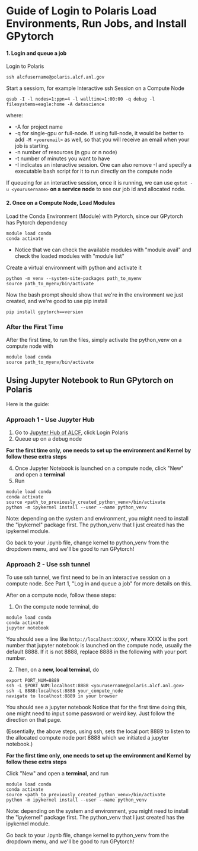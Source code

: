 # Guide of Login to Polaris Load Environments, Run Jobs, and Install GPytorch

#### 1. Login and queue a job
Login to Polaris
```
ssh alcfusername@polaris.alcf.anl.gov
```


Start a sessiom, for example Interactive ssh Session on a Compute Node
```
qsub -I -l nodes=1:ppn=4 -l walltime=1:00:00 -q debug -l filesystems=eagle:home -A datascience
```
  where:
* -A for project name
* -q for single-gpu or full-node. If using full-node, it would be better to add `-M <youremail>` as well, so that you will receive an email when your job is starting.
* -n number of resources (n gpu or n node)
* -t number of minutes you want to have
* -I indicates an interactive session. One can also remove -I and specify a executable bash script for it to run directly on the compute node

If queueing for an interactive session, once it is running, we can use `qstat -u <yourusername>` **on a service node**  to see our job id and allocated node. 


#### 2. Once on a Compute Node, Load Modules

Load the Conda Environment (Module) with Pytorch, since our GPytorch has Pytorch dependency
```
module load conda
conda activate
```
* Notice that we can check the available modules with "module avail" and check the loaded modules with "module list"

Create a virtual environment with python and activate it 
```
python -m venv --system-site-packages path_to_myenv
source path_to_myenv/bin/activate
```
Now the bash prompt should show that we're in the environment we just created, and we're good to use pip install
```
pip install gpytorch==version
```

### After the First Time
After the first time, to run the files, simply activate the python_venv on a compute node with 
```
module load conda
source path_to_myenv/bin/activate
``` 


## Using Jupyter Notebook to Run GPytorch on Polaris
Here is the guide:

### Approach 1 - Use Jupyter Hub
1. Go to [Jupyter Hub of ALCF](https://jupyter.alcf.anl.gov/), click Login Polaris
2. Queue up on a debug node

**For the first time only, one needs to set up the environment and Kernel by follow these extra steps**

4. Once Jupyter Notebook is launched on a compute node, click "New" and open a **terminal**
5. Run 
``` 
module load conda
conda activate
source <path_to_previously_created_python_venv>/bin/activate
python -m ipykernel install --user --name python_venv
```
Note: depending on the system and environment, you might need to install the "ipykernel" package first. The python_venv that I just created has the ipykernel module.

Go back to your .ipynb file, change kernel to python_venv from the dropdown menu, and we'll be good to run GPytorch!

### Approach 2 - Use ssh tunnel 
To use ssh tunnel, we first need to be in an interactive session on a compute node. See Part 1, "Log in and queue a job" for more details on this.

After on a compute node, follow these steps:
1. On the compute node terminal, do
```
module load conda
conda activate
jupyter notebook
```
You should see a line like `http://localhost:XXXX/`, where XXXX is the port number that jupyter notebook is launched on the compute node, usually the default 8888. If it is not 8888, replace 8888 in the following with your port number.

2. Then, on a **new, local terminal**, do
```
export PORT_NUM=8889
ssh -L $PORT_NUM:localhost:8888 <yourusername@polaris.alcf.anl.gov>
ssh -L 8888:localhost:8888 your_compute_node
navigate to localhost:8889 in your browser
``` 

You should see a jupyter notebook
Notice that for the first time doing this, one might need to input some password or weird key. Just follow the direction on that page.

(Essentially, the above steps, using ssh, sets the local port 8889 to listen to the allocated compute node port 8888 which we initiated a jupyter notebook.)

**For the first time only, one needs to set up the environment and Kernel by follow these extra steps**

Click "New" and open a **terminal**, and run
``` 
module load conda
conda activate
source <path_to_previously_created_python_venv>/bin/activate
python -m ipykernel install --user --name python_venv
```
Note: depending on the system and environment, you might need to install the "ipykernel" package first. The python_venv that I just created has the ipykernel module.

Go back to your .ipynb file, change kernel to python_venv from the dropdown menu, and we'll be good to run GPytorch!
